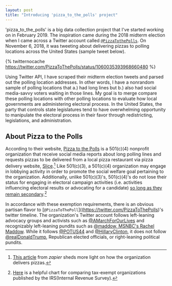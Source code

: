 ```yaml
---
layout: post
title: "Introducing 'pizza_to_the_polls' project"
---
```


'pizza_to_the_polls' is a big data collection project that I've started working on in February 2019. The inspiration came during the 2018 midterm election when I came across a Twitter account called [`@PizzaTothePolls`](https://twitter.com/PizzaToThePolls). On November 6, 2018, it was tweeting about delivering pizzas to polling locations across the United States (sample tweet below). 


{% twitternocache https://twitter.com/PizzaToThePolls/status/1060035393968660480 %}


Using Twitter API, I have scraped their midterm election tweets and parsed out the polling location addresses. In other words, I have a nonrandom sample of polling locations that a.) had long lines but b.) also had social media-savvy voters waiting in those lines. My goal is to merge compare these polling locations with other polling locations to evaluate how local governments are administering electoral process. In the United States, the party that controls state legislatures tend to have overwhelming opportunity to manipulate the electoral process in their favor through redistricting, legislations, and administration. 

## About Pizza to the Polls

According to their website, [Pizza to the Polls](https://polls.pizza/about/) is a 501(c)(4) nonprofit organization that receive social media reports about long polling lines and requests pizzas to be delivered from a local pizza restaurant via pizza delivery website, [Slice](https://slicelife.com/).[^activity] Like 501(c)(3), a 501(c)(4) organization may engage in lobbying activity in order to promote the social welfare goal pertaining to the organization. Additionally, unlike 501(c)(3)'s, 501(c)(4)'s do not lose their status for engaging in electoral campaign activities (i.e. activities influencing electoral results or advocating for a candidate) [so long as they remain secondary](https://www.irs.gov/charities-non-profits/other-non-profits/social-welfare-organizations).[^chart] 

In accordance with these exemption requirements, there is an obvious partisan flavor to [`@PizzaToThePoll`]((https://twitter.com/PizzaToThePolls)'s twitter timeline. The organization's Twitter account follows left-leaning advocacy groups and activists such as [@AMarchForOurLives](https://twitter.com/AMarch4OurLives) and recognizably left-leaning pundits such as [@maddow, MSNBC's Rachel Maddow](https://twitter.com/maddow). While it follows [@POTUS44](https://twitter.com/POTUS44) and [@HillaryClinton](https://twitter.com/HillaryClinton), it does not follow [@realDonaldTrump](https://twitter.com/realDonaldTrump), Republican elected officials, or right-leaning political pundits. 

[^chart]: [Here](https://www.irs.gov/charities-non-profits/common-tax-law-restrictions-on-activities-of-exempt-organizations) is a helpful chart for comparing tax-exempt organizations published by the IRS(Internal Revenue Survey). 

[^activity]: [This article](https://zapier.com/blog/pizza-to-the-polls-automation/?utm_medium=social&utm_source=twitter) from *zapier* sheds more light on how the organization delivers pizzas. 



